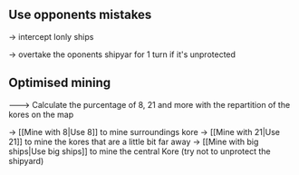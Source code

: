
## Use opponents mistakes
-> intercept lonly ships

-> overtake the oponents shipyar for 1 turn if it's unprotected

## Optimised mining
---> Calculate the purcentage of 8, 21 and more with the repartition of the kores on the map

-> [[Mine with 8|Use 8]] to mine surroundings kore
-> [[Mine with 21|Use 21]] to mine the kores that are a little bit far away
-> [[Mine with big ships|Use big ships]] to mine the central Kore (try not to unprotect the shipyard)
